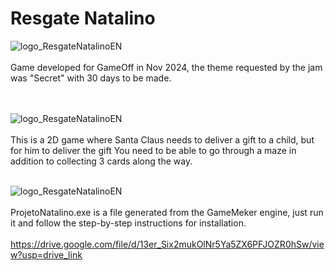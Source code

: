 # Resgate Natalino
![logo_ResgateNatalinoEN](https://github.com/MatheusLastoria/ResgateNatalinoEN/blob/main/Logo_ResgateNatalino_EN.png)
<br><br>
Game developed for GameOff in Nov 2024, the theme requested by the jam was "Secret" with 30 days to be made.

<br><br>
![logo_ResgateNatalinoEN](https://github.com/MatheusLastoria/ResgateNatalinoEN/blob/main/ResgateNatalino_Jogar_EN.png)
<br><br>
This is a 2D game where Santa Claus needs to deliver a gift to a child, but for him to deliver the gift 
You need to be able to go through a maze in addition to collecting 3 cards along the way.
<br><br>


![logo_ResgateNatalinoEN](https://github.com/MatheusLastoria/ResgateNatalinoEN/blob/main/ResgateNatalino_creditos_EN.png)
<br><br>
ProjetoNatalino.exe is a file generated from the GameMeker engine, just run it and follow the step-by-step instructions for installation.
<br><br>
https://drive.google.com/file/d/13er_Six2mukOlNr5Ya5ZX6PFJOZR0hSw/view?usp=drive_link
